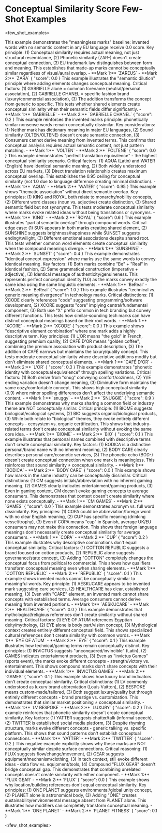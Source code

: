 # Conceptual Similarity Score Few-Shot Examples

<few_shot_examples>

<example1>
<assessment1>
This example demonstrates the "meaningless marks" baseline: invented words with no semantic content in any EU language receive 0.0 score. Key principle: (1) Conceptual similarity requires actual meaning, not just structural resemblance, (2) Phonetic similarity (ZAR-) doesn't create conceptual connection, (3) EU trademark law distinguishes between form and meaning. This establishes that made-up marks cannot be conceptually similar regardless of visual/aural overlap.
</assessment1>
<input1>
- **Mark 1:** `ZAREUS`
- **Mark 2:** `ZARA`
</input1>
<output_json1>
{
  "score": 0.0
}
</output_json1>
</example1>

<example2>
<assessment2>
This example illustrates the "semantic dilution" principle where adding elements changes conceptual meaning. Critical factors: (1) GABRIELLE alone = common forename (neutral/personal association), (2) GABRIELLE CHANEL = specific fashion brand (luxury/commercial association), (3) The addition transforms the concept from generic to specific. This tests whether shared elements create conceptual similarity when their semantic fields differ significantly.
</assessment2>
<input2>
- **Mark 1:** `GABRIELLE`
- **Mark 2:** `GABRIELLE CHANEL`
</input2>
<output_json2>
{
  "score": 0.2
}
</output_json2>
</example2>

<example3>
<assessment3>
This example reinforces the invented marks principle: phonetically similar nonsense words remain conceptually dissimilar. Key considerations: (1) Neither mark has dictionary meaning in major EU languages, (2) Sound similarity (OLTEN/OLTENE) doesn't create semantic connection, (3) Consumers cannot derive meaning from invented terms. This confirms that conceptual analysis requires actual semantic content, not just pattern matching.
</assessment3>
<input3>
- **Mark 1:** `VOLTEN`
- **Mark 2:** `FOLTENE`
</input3>
<output_json3>
{
  "score": 0.0
}
</output_json3>
</example3>

<example4>
<assessment4>
This example demonstrates "perfect translation equivalence" - the highest conceptual similarity scenario. Critical factors: (1) AQUA (Latin) and WATER (English) have identical semantic meaning, (2) Both widely understood across EU markets, (3) Direct translation relationship creates maximum conceptual overlap. This establishes the 0.95 ceiling for conceptual similarity (not 1.0 due to language difference creating minimal distinction).
</assessment4>
<input4>
- **Mark 1:** `AQUA`
- **Mark 2:** `WATER`
</input4>
<output_json4>
{
  "score": 0.95
}
</output_json4>
</example4>

<example5>
<assessment5>
This example shows "thematic association" without direct semantic overlap. Key principles: (1) KING and ROYAL both relate to monarchy/nobility concepts, (2) Different word classes (noun vs. adjective) create distinction, (3) Shared semantic field but not synonyms. This tests moderate conceptual similarity where marks evoke related ideas without being translations or synonyms.
</assessment5>
<input5>
- **Mark 1:** `KING`
- **Mark 2:** `ROYAL`
</input5>
<output_json5>
{
  "score": 0.6
}
</output_json5>
</example5>

<example6>
<assessment6>
This example illustrates "partial semantic overlap" through compound words. Critical edge case: (1) SUN appears in both marks creating shared element, (2) SUNSHINE suggests brightness/happiness while SUNSET suggests ending/twilight, (3) Different emotional associations despite shared root. This tests whether common word elements create conceptual similarity when the compound meanings diverge.
</assessment6>
<input6>
- **Mark 1:** `SUNSHINE`
- **Mark 2:** `SUNSET`
</input6>
<output_json6>
{
  "score": 0.4
}
</output_json6>
</example6>

<example7>
<assessment7>
This example demonstrates "identical concept expression" where marks use the same words to convey identical meaning. Key factors: (1) Both marks combine "Be" + "Real" in identical fashion, (2) Same grammatical construction (imperative + adjective), (3) Identical message of authenticity/genuineness. This represents perfect conceptual identity (1.0) as the marks convey exactly the same idea using the same linguistic elements.
</assessment7>
<input7>
- **Mark 1:** `BeReal`
- **Mark 2:** `BeReal`
</input7>
<output_json7>
{
  "score": 1.0
}
</output_json7>
</example7>

<example8>
<assessment8>
This example illustrates "technical vs. generic meaning divergence" in technology marks. Critical distinctions: (1) XCODE clearly references "code" suggesting programming/software development, (2) XCORE suggests "core" implying central/fundamental component, (3) Both use "X" prefix common in tech branding but convey different functions. This tests how similar-sounding tech marks can have distinct conceptual meanings based on their root words.
</assessment8>
<input8>
- **Mark 1:** `XCORE`
- **Mark 2:** `XCODE`
</input8>
<output_json8>
{
  "score": 0.0
}
</output_json8>
</example8>

<example9>
<assessment9>
This example shows "descriptive element combination" where one mark adds a highly descriptive term. Key principles: (1) L'OR means "the gold" in French, suggesting premium quality, (2) CAFÉ D'OR means "golden coffee", combining the premium association with product description, (3) The addition of CAFÉ narrows but maintains the luxury/quality concept. This tests moderate conceptual similarity where descriptive additions modify but don't eliminate shared conceptual elements.
</assessment9>
<input9>
- **Mark 1:** `CAFÉ D'OR`
- **Mark 2:** `L'OR`
</input9>
<output_json9>
{
  "score": 0.3
}
</output_json9>
</example9>

<example10>
<assessment10>
This example demonstrates "phonetic identity with conceptual equivalence" through spelling variations. Critical factors: (1) Both derive from "snug" conveying comfort/coziness, (2) Y/IE ending variation doesn't change meaning, (3) Diminutive form maintains the same cozy/comfortable concept. This shows high conceptual similarity (0.9) where minor spelling differences don't affect the underlying semantic content.
</assessment10>
<input10>
- **Mark 1:** `snuggy`
- **Mark 2:** `SNUGGIE`
</input10>
<output_json10>
{
  "score": 0.9
}
</output_json10>
</example10>

<example11>
<assessment11>
This example demonstrates why marks sharing a common field or industry theme are NOT conceptually similar. Critical principle: (1) BIOME suggests biological/ecological systems, (2) BIO suggests organic/biological products, (3) While both relate to "biological" themes, they evoke entirely different concepts - ecosystem vs. organic certification. This shows that industry-related terms don't create conceptual similarity without evoking the same core idea.
</assessment11>
<input11>
- **Mark 1:** `BIOME`
- **Mark 2:** `BIO`
</input11>
<output_json11>
{
  "score": 0.1
}
</output_json11>
</example11>

<example12>
<assessment12>
This example illustrates that personal names combined with descriptive terms don't create conceptual similarity. Key factors: (1) BODICA is a distinctive personal/brand name with no inherent meaning, (2) BODY CARE clearly describes personal care/cosmetic services, (3) The phonetic echo (BOD-) doesn't create conceptual connection when one mark is meaningless. This reinforces that sound similarity ≠ conceptual similarity.
</assessment12>
<input12>
- **Mark 1:** `BODICA`
- **Mark 2:** `BODY CARE`
</input12>
<output_json12>
{
  "score": 0.0
}
</output_json12>
</example12>

<example13>
<assessment13>
This example shows how marks in the same industry can be conceptually dissimilar. Critical distinctions: (1) CM suggests initials/abbreviation with no inherent gaming meaning, (2) GAMES clearly indicates entertainment/gaming products, (3) Even in gaming context, CM doesn't evoke gaming concepts to average consumers. This demonstrates that context doesn't create similarity where none exists conceptually.
</assessment13>
<input13>
- **Mark 1:** `CM GAMES`
- **Mark 2:** `GAMES`
</input13>
<output_json13>
{
  "score": 0.0
}
</output_json13>
</example13>

<example14>
<assessment14>
This example demonstrates acronym vs. full word dissimilarity. Key principles: (1) COPA could be abbreviation/foreign word with no clear English meaning, (2) CUP has specific meaning (drinking vessel/trophy), (3) Even if COPA means "cup" in Spanish, average UK/EU consumers may not make this connection. This shows that foreign language meanings don't necessarily create conceptual similarity for average consumers.
</assessment14>
<input14>
- **Mark 1:** `COPA`
- **Mark 2:** `CUP`
</input14>
<output_json14>
{
  "score": 0.2
}
</output_json14>
</example14>

<example15>
<assessment15>
This example illustrates why descriptive combinations don't equal conceptual similarity. Critical factors: (1) COTTON REPUBLIC suggests a brand focused on cotton products, (2) REPUBLIC alone suggests governance/state concept, (3) Adding "COTTON" completely changes the conceptual focus from political to commercial. This shows how qualifiers transform conceptual meaning even when sharing elements.
</assessment15>
<input15>
- **Mark 1:** `COTTON REPUBLIC`
- **Mark 2:** `REPUBLIC`
</input15>
<output_json15>
{
  "score": 0.1
}
</output_json15>
</example15>

<example16>
<assessment16>
This example shows invented marks cannot be conceptually similar to meaningful words. Key principle: (1) AESKUCARE appears to be invented mark suggesting care services, (2) HEALTHCARE has clear, established meaning, (3) Even with "CARE" element, an invented mark cannot share concepts with established terms. Average consumers cannot derive meaning from invented portions.
</assessment16>
<input16>
- **Mark 1:** `AESKUCARE`
- **Mark 2:** `HEALTHCARE`
</input16>
<output_json16>
{
  "score": 0.0
}
</output_json16>
</example16>

<example17>
<assessment17>
This example demonstrates that mythological/religious references don't create similarity without shared meaning. Critical factors: (1) EYE OF ATUM references Egyptian deity/mythology, (2) EYE alone is body part/vision concept, (3) Mythological context creates entirely different conceptual field. This shows specialized cultural references don't create similarity with common words.
</assessment17>
<input17>
- **Mark 1:** `EYE OF ATUM`
- **Mark 2:** `EYE`
</input17>
<output_json17>
{
  "score": 0.1
}
</output_json17>
</example17>

<example18>
<assessment18>
This example illustrates how technical/gaming terms remain conceptually distinct. Key principles: (1) INVICTUS suggests "unconquered/invincible" (Latin), (2) GAMES indicates entertainment products, (3) Even as "Invictus Games" (sports event), the marks evoke different concepts - strength/victory vs. entertainment. This shows compound marks don't share concepts with their individual elements.
</assessment18>
<input18>
- **Mark 1:** `INVICTUS GAMES`
- **Mark 2:** `GAMES`
</input18>
<output_json18>
{
  "score": 0.1
}
</output_json18>
</example18>

<example19>
<assessment19>
This example shows how luxury brand indicators don't create conceptual similarity. Critical distinctions: (1) LV commonly understood as luxury brand abbreviation (Louis Vuitton), (2) BESPOKE means custom-made/tailored, (3) Both suggest luxury/quality but through entirely different concepts - brand prestige vs. customization. This demonstrates that similar market positioning ≠ conceptual similarity.
</assessment19>
<input19>
- **Mark 1:** `LV BESPOKE`
- **Mark 2:** `LUXURY`
</input19>
<output_json19>
{
  "score": 0.2
}
</output_json19>
</example19>

<example20>
<assessment20>
This example reinforces that phonetic similarity doesn't create conceptual similarity. Key factors: (1) YATTER suggests chatter/talk (informal speech), (2) TWITTER is established social media platform, (3) Despite rhyming structure, marks evoke different concepts - generic talking vs. specific platform. This shows that sound patterns don't establish conceptual connections.
</assessment20>
<input20>
- **Mark 1:** `YATTER`
- **Mark 2:** `TWITTER`
</input20>
<output_json20>
{
  "score": 0.2
}
</output_json20>
</example20>

<example21>
<assessment21>
This negative example explicitly shows why these marks are NOT conceptually similar despite surface connections. Critical reasoning: (1) FLUX suggests flow/change/movement, (2) GEAR suggests equipment/mechanism/clothing, (3) In tech context, still evoke different ideas - data flow vs. equipment/tools, (4) Compound "FLUX GEAR" doesn't bridge conceptual gap. This demonstrates that combining unrelated concepts doesn't create similarity with either component.
</assessment21>
<input21>
- **Mark 1:** `FLUX GEAR`
- **Mark 2:** `FLUX`
</input21>
<output_json21>
{
  "score": 0.0
}
</output_json21>
</example21>

<example22>
<assessment22>
This example shows why location/building references don't equal conceptual similarity. Key principles: (1) ONE PLANET suggests environmental/global unity concept, (2) PLANET alone is astronomical body, (3) Adding "ONE" creates sustainability/environmental message absent from PLANET alone. This illustrates how modifiers can completely transform conceptual meaning.
</assessment22>
<input22>
- **Mark 1:** `ONE PLANET`
- **Mark 2:** `PLANET FITNESS`
</input22>
<output_json22>
{
  "score": 0.1
}
</output_json22>
</example22>

</few_shot_examples> 